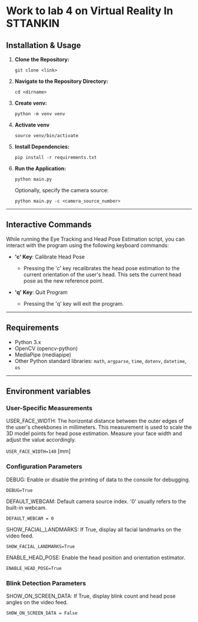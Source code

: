 # Work to lab 4 on Virtual Reality In STTANKIN

## Installation & Usage

1. **Clone the Repository:**
   ```
   git clone <link>
   ```

2. **Navigate to the Repository Directory:**
   ```
   cd <dirname>
   ```
3. **Create venv:**
   ```
   python -m venv venv
   ```
   
4. **Activate venv**
   ```
   source venv/bin/activate
   ```

5. **Install Dependencies:**
   ```
   pip install -r requirements.txt
   ```

6. **Run the Application:**
   ```
   python main.py
   ```

   Optionally, specify the camera source:
   ```
   python main.py -c <camera_source_number>
   ```

---
## Interactive Commands

While running the Eye Tracking and Head Pose Estimation script, you can interact with the program using the following keyboard commands:

- **'c' Key**: Calibrate Head Pose
  - Pressing the 'c' key recalibrates the head pose estimation to the current orientation of the user's head. This sets the current head pose as the new reference point.

- **'q' Key**: Quit Program
  - Pressing the 'q' key will exit the program. 


---

## Requirements
- Python 3.x
- OpenCV (opencv-python)
- MediaPipe (mediapipe)
- Other Python standard libraries: `math`, `argparse`, `time`, `dotenv`, `datetime`, `os`

---

## Environment variables
### User-Specific Measurements
USER_FACE_WIDTH: The horizontal distance between the outer edges of the user's cheekbones in millimeters.
This measurement is used to scale the 3D model points for head pose estimation.
Measure your face width and adjust the value accordingly.

```USER_FACE_WIDTH=140``` [mm]

### Configuration Parameters
DEBUG: Enable or disable the printing of data to the console for debugging.

```DEBUG=True```

DEFAULT_WEBCAM: Default camera source index. '0' usually refers to the built-in webcam.

```DEFAULT_WEBCAM = 0```

SHOW_FACIAL_LANDMARKS: If True, display all facial landmarks on the video feed.

```SHOW_FACIAL_LANDMARKS=True```

ENABLE_HEAD_POSE: Enable the head position and orientation estimator.

```ENABLE_HEAD_POSE=True```

### Blink Detection Parameters
SHOW_ON_SCREEN_DATA: If True, display blink count and head pose angles on the video feed.

```SHOW_ON_SCREEN_DATA = False```

